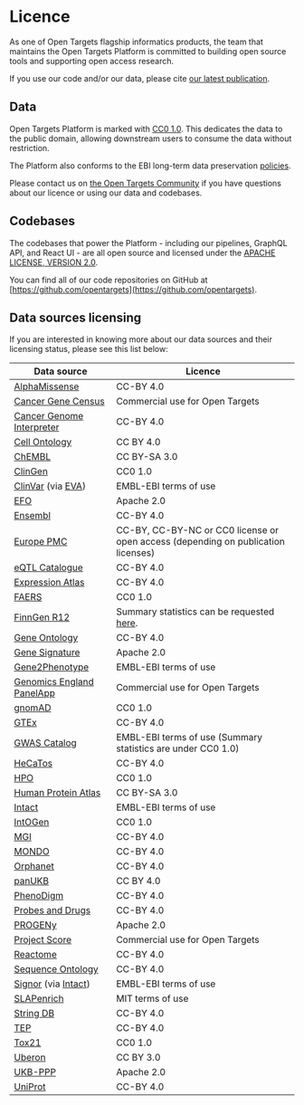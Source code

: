 # Licence

As one of Open Targets flagship informatics products, the team that maintains the Open Targets Platform is committed to building open source tools and supporting open access research.

If you use our code and/or our data, please cite [our latest publication](../citation.md#latest-publication).

## **Data**

Open Targets Platform is marked with [CC0 1.0](http://creativecommons.org/publicdomain/zero/1.0?ref=chooser-v1). This dedicates the data to the public domain, allowing downstream users to consume the data without restriction.

The Platform also conforms to the EBI long-term data preservation [policies](https://www.ebi.ac.uk/long-term-data-preservation).

Please contact us on [the Open Targets Community](https://community.opentargets.org/) if you have questions about our licence or using our data and codebases.

## **Codebases**

The codebases that power the Platform - including our pipelines, GraphQL API, and React UI - are all open source and licensed under the [APACHE LICENSE, VERSION 2.0](https://www.apache.org/licenses/LICENSE-2.0).

You can find all of our code repositories on GitHub at [https://github.com/opentargets](https://github.com/opentargets).

## Data sources licensing

If you are interested in knowing more about our data sources and their licensing status, please see this list below:&#x20;

| Data source                                                                                                     | Licence                                                                                               |
| --------------------------------------------------------------------------------------------------------------- | ----------------------------------------------------------------------------------------------------- |
| [AlphaMissense](https://github.com/google-deepmind/alphamissense)                                               | CC-BY 4.0                                                                                             |
| [Cancer Gene Census](https://cancer.sanger.ac.uk/census)                                                        | Commercial use for Open Targets                                                                       |
| [Cancer Genome Interpreter](https://www.cancergenomeinterpreter.org/biomarkers)                                 | CC-BY 4.0                                                                                             |
| [Cell Ontology](https://obofoundry.org/ontology/cl.html)                                                        | CC BY 4.0                                                                                             |
| [ChEMBL](https://www.ebi.ac.uk/chembl/)                                                                         | CC BY-SA 3.0                                                                                          |
| [ClinGen](https://clinicalgenome.org/)                                                                          | CC0 1.0                                                                                               |
| [ClinVar](https://www.ncbi.nlm.nih.gov/clinvar/) (via [EVA](https://www.ebi.ac.uk/eva/))                        | EMBL-EBI terms of use                                                                                 |
| [EFO](https://www.ebi.ac.uk/efo/)                                                                               | Apache 2.0                                                                                            |
| [Ensembl](https://www.ensembl.org/index.html)                                                                   | CC-BY 4.0                                                                                             |
| [Europe PMC](http://europepmc.org/)                                                                             | CC-BY, CC-BY-NC or CC0 license or open access (depending on publication licenses)                     |
| [eQTL Catalogue](https://www.ebi.ac.uk/eqtl/)                                                                   | CC-BY 4.0                                                                                             |
| [Expression Atlas](https://www.ebi.ac.uk/gxa/home)                                                              | CC-BY 4.0                                                                                             |
| [FAERS](https://www.fda.gov/drugs/surveillance/questions-and-answers-fdas-adverse-event-reporting-system-faers) | CC0 1.0                                                                                               |
| [FinnGen R12](https://www.finngen.fi/en)                                                                        | Summary statistics can be requested [here](https://elomake.helsinki.fi/lomakkeet/124935/lomake.html). |
| [Gene Ontology](http://geneontology.org/)                                                                       | CC-BY 4.0                                                                                             |
| [Gene Signature](https://www.hsls.pitt.edu/obrc/index.php?page=URL1268854187)                                   | Apache 2.0                                                                                            |
| [Gene2Phenotype](https://www.ebi.ac.uk/gene2phenotype)                                                          | EMBL-EBI terms of use                                                                                 |
| [Genomics England PanelApp](https://panelapp.genomicsengland.co.uk/)                                            | Commercial use for Open Targets                                                                       |
| [gnomAD](https://gnomad.broadinstitute.org/)                                                                    | CC0 1.0                                                                                               |
| [GTEx](https://www.gtexportal.org)                                                                              | CC-BY 4.0                                                                                             |
| [GWAS Catalog](https://www.ebi.ac.uk/gwas/home)                                                                 | EMBL-EBI terms of use (Summary statistics are under CC0 1.0)                                          |
| [HeCaTos](https://cordis.europa.eu/project/id/602156/results)                                                   | CC-BY 4.0                                                                                             |
| [HPO](https://hpo.jax.org/app/)                                                                                 | CC0 1.0                                                                                               |
| [Human Protein Atlas](http://www.proteinatlas.org/)                                                             | CC BY-SA 3.0                                                                                          |
| [Intact](https://www.ebi.ac.uk/intact/home)                                                                     | EMBL-EBI terms of use                                                                                 |
| [IntOGen](http://www.intogen.org/search)                                                                        | CC0 1.0                                                                                               |
| [MGI](http://www.informatics.jax.org/phenotypes.shtml)                                                          | CC-BY 4.0                                                                                             |
| [MONDO](https://mondo.monarchinitiative.org)                                                                    | CC-BY 4.0                                                                                             |
| [Orphanet](https://www.orpha.net/consor/cgi-bin/index.php)                                                      | CC-BY 4.0                                                                                             |
| [panUKB](https://pan.ukbb.broadinstitute.org/)                                                                  | CC BY 4.0                                                                                             |
| [PhenoDigm](https://www.sanger.ac.uk/tool/phenodigm/)                                                           | CC-BY 4.0                                                                                             |
| [Probes and Drugs](https://www.probes-drugs.org/home/)                                                          | CC-BY 4.0                                                                                             |
| [PROGENy](https://saezlab.github.io/progeny/)                                                                   | Apache 2.0                                                                                            |
| [Project Score](https://score.depmap.sanger.ac.uk/)                                                             | Commercial use for Open Targets                                                                       |
| [Reactome](https://reactome.org/)                                                                               | CC-BY 4.0                                                                                             |
| [Sequence Ontology](http://www.sequenceontology.org/)                                                           | CC-BY 4.0                                                                                             |
| [Signor](https://signor.uniroma2.it/) (via [Intact](https://www.ebi.ac.uk/intact/home))                         | EMBL-EBI terms of use                                                                                 |
| [SLAPenrich](https://saezlab.github.io/SLAPenrich/)                                                             | MIT terms of use                                                                                      |
| [String DB](https://string-db.org/)                                                                             | CC-BY 4.0                                                                                             |
| [TEP](https://www.thesgc.org/tep)                                                                               | CC-BY 4.0                                                                                             |
| [Tox21](https://tox21.gov/overview/about-tox21/)                                                                | CC0 1.0                                                                                               |
| [Uberon](https://obophenotype.github.io/uberon/)                                                                | CC BY 3.0                                                                                             |
| [UKB-PPP](https://www.synapse.org/Synapse:syn51364943/wiki/622119)                                              | Apache 2.0                                                                                            |
| [UniProt](https://www.uniprot.org/)                                                                             | CC-BY 4.0                                                                                             |



